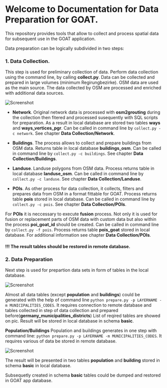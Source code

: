 # Welcome to Documentation for Data Preparation for GOAT.

This repository provides tools that allow to collect and process spatial data for subsequent use in the GOAT application.

Data preparation can be logically subdivided in two steps:

### **1. Data Collection.** 
This step is used for preliminary collection of data.
Perform data collection using the command line, by calling __collect.py__. Data can be collected and prepared in large volumes (minimum Regirungbezirke). OSM data are used as the main source. The data collected by OSM are processed and enriched with additional data sources. 

![Screenshot](img/collect.png)

- **Network**. Original network data is processed with **__osm2grouting__** during the collection then fitered and processed susequently with SQL scripts for preparation. As a result in local database are stored two tables **__ways__** and **__ways_vertices_pgr__**. Can be called in command line by `collect.py -c network`. See chapter __Data Collection/Network__.

- **Buildings**. The process allows to collect and prepare buildings from OSM data. Returns table in local database **__buildings_osm__**. Can be called in command line by `collect.py -c buildings`. See chapter __Data Collection/Buildings__.

- **Landuse**. Landuse polygons from OSM data. Process returns table in local database **__landuse_osm__**. Can be called in command line by `collect.py -c landuse`. See chapter __Data Collection/Landuse__.

- **POIs**. As other process for data collection, it collects, filters and prepares data from OSM in a format fittable for GOAT. Process returns table **__pois__** stored in local database. Can be called in command line by `collect.py -c pois`. See chapter __Data Collection/POIs__.

For **POIs** it is neccessary to execute **fusion** process. Not only it is used for fusion or replacement parts of OSM data with custom data but also within the process **__poi_goat_id__** should be created. Can be called in command line by `collect.py -f pois`. Process returns table **__pois_goat__** stored in local database. For additional information see chapter __Data Collection/POIs__. 

#### !!! The result tables should be restored in remote database.

### **2. Data Preparation**
Next step is used for prepartion data sets in form of tables in the local database. 

![Screenshot](img/prepare.png)

Almost all data tables (except __population__ and __buildings__) could be generated with the help of command line `python prepare.py -p LAYERNAME -m MUNICIPALITIES_CODES`. It requires connection to remote database and tables collected in step of data collection and prepared before(__germany_municipalities_districts__) List of reqired tables are showed on pic. Result will be stored in local database in schema __basic__.

**Population/Buildings** Population and buildings generates in one step with command line: `python prepare.py -p LAYERNAME -m MUNICIPALITIES_CODES`. It requires various of data be stored in remote database. 

![Screenshot](img/population.png)

The result will be presented in two tables __population__ and __building__ stored in schema __basic__ in local database.

Subsequetly created in schema __basic__ tables could be dumped and restored in GOAT app database.